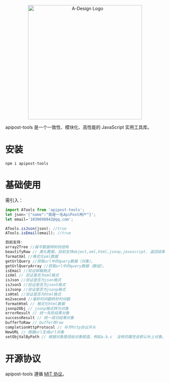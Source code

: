 <p align="center">
  <a href="https://adesign.apipost.cn/" target="_blank">
    <img alt="A-Design Logo" width="360" src="https://img.cdn.apipost.cn/cdn/opensource/apipost-opensource.svg" />
  </a>
</p>

apipost-tools 是一个一致性、模块化、高性能的 JavaScript 实用工具库。

# 安装

```shell
npm i apipost-tools
```

# 基础使用

需引入：

```js
import ATools from 'apipost-tools';
let json='{"name":"我是一名ApiPost用户"}';
let email='1030698842@qq.com';

ATools.isJson(json); //true
ATools.isEmail(email); //true

目前支持:
array2Tree //扁平数据转树状结构
beautifyRaw // 美化数据，目前支持object,xml,html,jsonp,javascript. 返回结果为对象。包含mode（类型），value（美化后的结果）
formatXml //格式化xml数据
getUrlQuery //获取url中的query数据（对象）。
getUrlQueryArray //获取url中的query数据（数组）。
isEmail //验证邮箱格式
isXml // 验证是否为xml格式
isJson //验证是否为json格式
isJson5 //验证是否为json5格式
isJsonp //验证是否为jsonp格式
isHtml //验证是否为html格式
ms2second //毫秒时间戳转秒时间戳
formatHtml // 格式化html数据
jsonp2Obj // jsonp格式转为对象
errorResult // 统一失败结果对象
successResult // 统一成功结果对象
bufferToRaw // buffer转raw
completionHttpProtocol // 补齐http协议开头
NewURL // 根据url生成url对象
setObjValByPath // 根据对象路径给对象赋值，例如a.b.c  没有的属性会默认补上对象。
```

# 开源协议

apipost-tools 遵循 [MIT 协议](https://github.com/Apipost-Team/apipost-tools)。
